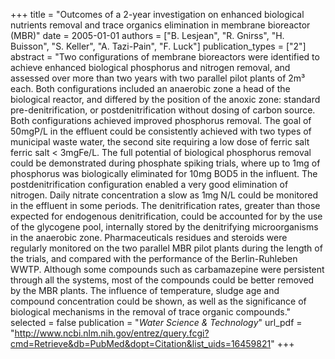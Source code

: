 +++
title = "Outcomes of a 2-year investigation on enhanced biological nutrients removal and trace organics elimination in membrane bioreactor (MBR)"
date = 2005-01-01
authors = ["B. Lesjean", "R. Gnirss", "H. Buisson", "S. Keller", "A. Tazi-Pain", "F. Luck"]
publication_types = ["2"]
abstract = "Two configurations of membrane bioreactors were identified to achieve enhanced biological phosphorus and nitrogen removal, and assessed over more than two years with two parallel pilot plants of 2m³ each. Both configurations included an anaerobic zone a head of the biological reactor, and differed by the position of the anoxic zone: standard pre-denitrification, or postdenitrification without dosing of carbon source. Both configurations achieved improved phosphorus removal. The goal of 50mgP/L in the effluent could be consistently achieved with two types of municipal waste water, the second site requiring a low dose of ferric salt ferric salt < 3mgFe/L. The full potential of biological phosphorus removal could be demonstrated during phosphate spiking trials, where up to 1mg of  phosphorus was biologically eliminated for 10mg BOD5 in the influent. The postdenitrification configuration enabled a very good elimination of nitrogen. Daily nitrate concentration a slow as 1mg N/L could be monitored in the effluent in some periods. The denitrification rates, greater than those expected for endogenous denitrification, could be accounted for by the use of the glycogene pool, internally stored by the denitrifying microorganisms in the anaerobic zone. Pharmaceuticals residues and steroids were regularly monitored on the two parallel MBR pilot plants during the length of the trials, and compared with the performance of the  Berlin-Ruhleben WWTP. Although some compounds such as carbamazepine were persistent through all the systems, most of the compounds could be better removed by the MBR plants. The influence of temperature, sludge age and compound concentration could be shown, as well as the significance of biological mechanisms in the removal of trace organic compounds."
selected = false
publication = "*Water Science & Technology*"
url_pdf = "http://www.ncbi.nlm.nih.gov/entrez/query.fcgi?cmd=Retrieve&db=PubMed&dopt=Citation&list_uids=16459821"
+++

